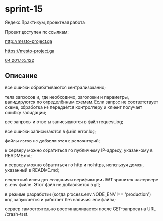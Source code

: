# sprint-15

Яндекс.Практикум, проектная работа

Проект доступен по ссылкам:

<http://mesto-project.ga>

<https://mesto-project.ga>

[84.201.165.122](84.201.165.122)

## Описание

все ошибки обрабатываются централизованно;

тела запросов и, где необходимо, заголовки и параметры, валидируются по определённым схемам. Если запрос не соответствует схеме, обработка не передаётся контроллеру и клиент получает ошибку валидации;

все запросы и ответы записываются в файл request.log;

все ошибки записываются в файл error.log;

файлы логов не добавляются в репозиторий;

к серверу можно обратиться по публичному IP-адресу, указанному в README.md;

к серверу можно обратиться по http и по https, используя домен, указанный в README.md;

секретный ключ для создания и верификации JWT хранится на сервере в .env файле. Этот файл не добавляется в git;

в режиме разработки (когда process.env.NODE_ENV !== 'production') код запускается и работает без наличия .env файла;

сервер самостоятельно восстанавливается после GET-запроса на URL /crash-test.

